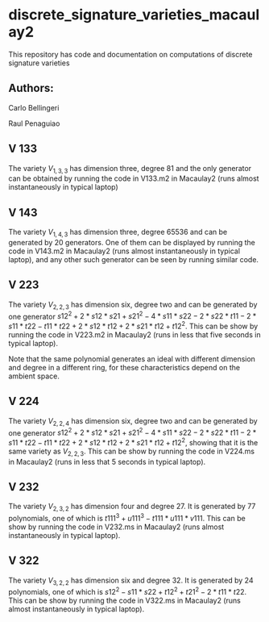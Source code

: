 # discrete_signature_varieties_macaulay2

This repository has code and documentation on computations of discrete signature varieties

## Authors:

Carlo Bellingeri

Raul Penaguiao



## V 133

The variety $V_{1, 3, 3}$ has dimension three, degree 81 and the only generator can be obtained by running the code in V133.m2 in Macaulay2 (runs almost instantaneously in typical laptop)

## V 143

The variety $V_{1, 4, 3}$ has dimension three, degree 65536 and can be generated by 20 generators.
One of them can be displayed by running the code in V143.m2 in Macaulay2 (runs almost instantaneously in typical laptop), and any other such generator can be seen by running similar code.

## V 223

The variety $V_{2, 2, 3}$ has dimension six, degree two and can be generated by one generator $s12^2+2*s12*s21+s21^2-4*s11*s22-2*s22*t11-2*s11*t22-t11*t22+2*s12*t12+2*s21*t12+t12^2$.
This can be show by running the code in V223.m2 in Macaulay2 (runs in less that five seconds in typical laptop).

Note that the same polynomial generates an ideal with different dimension and degree in a different ring, for these characteristics depend on the ambient space.

## V 224

The variety $V_{2, 2, 4}$ has dimension six, degree two and can be generated by one generator $s12^2+2*s12*s21+s21^2-4*s11*s22-2*s22*t11-2*s11*t22-t11*t22+2*s12*t12+2*s21*t12+t12^2$, showing that it is the same variety as $V_{2, 2, 3}$.
This can be show by running the code in V224.ms in Macaulay2 (runs in less that 5 seconds in typical laptop).

## V 232

The variety $V_{2, 3, 2}$ has dimension four and degree 27. It is generated by 77 polynomials, one of which is $t111^3+u111^3-t111*u111*v111$.
This can be show by running the code in V232.ms in Macaulay2 (runs almost instantaneously in typical laptop).

## V 322

The variety $V_{3, 2, 2}$ has dimension six and degree 32. It is generated by 24 polynomials, one of which is $s12^2-s11*s22+t12^2+t21^2-2*t11*t22$.
This can be show by running the code in V322.ms in Macaulay2 (runs almost instantaneously in typical laptop).
